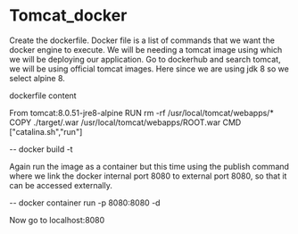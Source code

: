 # Tomcat_docker

Create the dockerfile. Docker file is a list of commands that we want the docker engine to execute. We will be needing a tomcat image using which we will be deploying our application. Go to dockerhub and search tomcat, we will be using official tomcat images. Here since we are using jdk 8 so we select alpine 8.

  dockerfile content 
  
From tomcat:8.0.51-jre8-alpine
RUN rm -rf /usr/local/tomcat/webapps/*
COPY ./target/<warName>.war /usr/local/tomcat/webapps/ROOT.war
CMD ["catalina.sh","run"]

-- docker build -t <imageName>

Again run the image as a container but this time using the publish command where we link the docker internal port 8080 to external port 8080, so that it can be accessed externally.


-- docker container run -p 8080:8080 -d <imageName>
  
  Now go to localhost:8080
  

  


